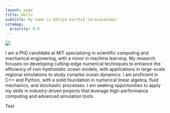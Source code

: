 ```yaml
---
layout: page
title: Hello
subtitle: My name is Aditya Karthik Saravanakumar
sitemap:
  priority: 0.9
---
```


<img src="{{ '/assets/img/aditya.png' | prepend: site.baseurl }}" id="about-img">

<div id="describe-text">
	<p>I am a PhD candidate at MIT specializing in scientific computing and mechanical engineering, with a minor in machine learning. My research focuses on developing cutting-edge numerical techniques to enhance the efficiency of non-hydrostatic ocean models, with applications in large-scale regional simulations to study complex ocean dynamics. I am proficient in C++ and Python, with a solid foundation in numerical linear algebra, fluid mechanics, and stochastic processes. I am seeking opportunities to apply my skills in industry-driven projects that leverage high-performance computing and advanced simulation tools.</p>
	<p>Test</p>
</div>
